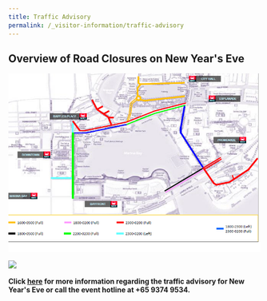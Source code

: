 ```yaml
---
title: Traffic Advisory
permalink: /_visitor-information/traffic-advisory
---
```


## Overview of Road Closures on New Year's Eve
<a href="https://www.police.gov.sg/Media-Room/News/20191220_OTHERS_Security_and_Traffic_Arrangements_for_the_MBSC2020"> <img src="/images/traffic-advisory-map.png" /></a>

<img src="/images/traffic-advisory-table.jg">

**Click <a href="https://www.police.gov.sg/Media-Room/News/20191220_OTHERS_Security_and_Traffic_Arrangements_for_the_MBSC2020">here</a> for more information regarding the traffic advisory for New Year's Eve or call the event hotline at +65 9374 9534.**

 
